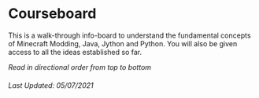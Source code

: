 # Courseboard

This is a walk-through info-board to understand the fundamental concepts of Minecraft Modding, Java, Jython and Python. You will also be given access to all the ideas established so far.

_Read in directional order from top to bottom_

###### Last Updated: 05/07/2021
